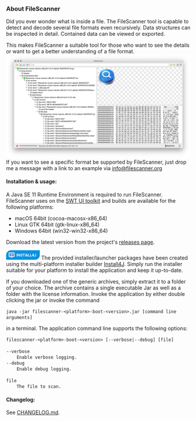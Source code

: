 ### About FileScanner
Did you ever wonder what is inside a file. The FileScanner tool is capable to detect and decode several file formats even recursively. Data structures can be inspected in detail. Contained data can be viewed or exported.

This makes FileScanner a suitable tool for those who want to see the details or want to get a better understanding of a file format.
![self scan](filescanner1.png)
If you want to see a specific format be supported by FileScanner, just drop me a
message with a link to an example via [info@filescanner.org](mailto:info@filescanner.org)

#### Installation & usage:
A Java SE 11 Runtime Environment is required to run FileScanner. FileScanner uses on the [SWT UI toolkit](https://www.eclipse.org/swt/) and builds are available for the following platforms:
* macOS 64bit (cocoa-macosx-x86_64)
* Linux GTK 64bit (gtk-linux-x86_64)
* Windows 64bit (win32-win32-x86_64)

Download the latest version from the project's [releases page](https://github.com/hdecarne/filescanner/releases/latest).

![Install4j](install4j_small.png)
The provided installer/launcher packages have been created using the multi-platform installer builder
[Install4J](https://www.ej-technologies.com/products/install4j/overview.html). Simply run the installer suitable for your platform to install the application and keep it up-to-date.

If you downloaded one of the generic archives, simply extract it to a folder of your choice.
The archive contains a single executable Jar as well as a folder with the license information. Invoke the application by either double clicking the jar or invoke the command

```
java -jar filescanner-<platform>-boot-<version>.jar [command line arguments]
```

in a terminal. The application command line supports the following options:

```
filescanner-<platform>-boot-<version> [--verbose|--debug] [file]

--verbose
	Enable verbose logging.
--debug
	Enable debug logging.

file
	The file to scan.
```

#### Changelog:
See [CHANGELOG.md](https://github.com/hdecarne/filescanner/blob/master/CHANGELOG.md).
